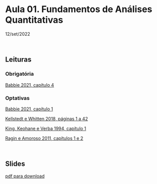 # Aula 01. Fundamentos de Análises Quantitativas

12/set/2022 

<br>


## Leituras


### Obrigatória

[Babbie 2021, capítulo 4](01-fundamentos/leituras/babbie-2021-cap4.pdf)



### Optativas

[Babbie 2021, capítulo 1](01-fundamentos/leituras/babbie-2021-cap1.pdf)
 
[Kellstedt e Whitten 2018, páginas 1 a 42](01-fundamentos/leituras/kellstedt-whitten-2018-p1a42.pdf)

[King, Keohane e Verba 1994, capítulo 1](01-fundamentos/leituras/king-keohane-verba-1994-cap1.pdf)

[Ragin e Amoroso 2011, capítulos 1 e 2](01-fundamentos/leituras/ragin-amoroso-2011-cap1e2.pdf)
 
<br> 

## Slides

[pdf para download](01-fundamentos/slides/MQ_2022_Aula_01.pdf)





